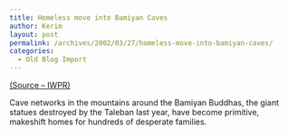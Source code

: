 ```yaml
---
title: Homeless move into Bamiyan Caves
author: Kerim
layout: post
permalink: /archives/2002/03/27/homeless-move-into-bamiyan-caves/
categories:
  - Old Blog Import
---
```

<a href="http://www.iwpr.net/index.pl?archive/rca/rca_200202_106_3_eng.txt" onclick="_gaq.push(['_trackEvent', 'outbound-article', 'http://www.iwpr.net/index.pl?archive/rca/rca_200202_106_3_eng.txt', '(Source &#8211; IWPR)']);" >(Source &#8211; IWPR)</a>

Cave networks in the mountains around the Bamiyan Buddhas, the giant statues destroyed by the Taleban last year, have become primitive, makeshift homes for hundreds of desperate families. 

